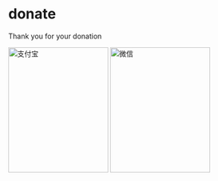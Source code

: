 # donate
Thank you for your donation

 <img src="https://cdn.jsdelivr.net/gh/1046224544/cdn1@master/base/alipay.png" width = "200" height = "250" alt="支付宝" align=center />
 <img src="https://cdn.jsdelivr.net/gh/1046224544/cdn1@master/base/wechatpay.jpg" width = "200" height = "250" alt="微信" align=center />
